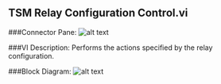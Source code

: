 ## **TSM Relay Configuration Control.vi**
###Connector Pane:
![alt text](/images/Instrument%20Control/Relay/TSM%20Relay%20Configuration%20Control.vic.png "TSM Relay Configuration Control.vi connector pane")

###VI Description:
Performs the actions specified by the relay configuration.

###Block Diagram:
![alt text](/images/Instrument%20Control/Relay/TSM%20Relay%20Configuration%20Control.vid.png "TSM Relay Configuration Control.vi block diagram")
